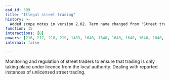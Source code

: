 ```yaml
---
esd_id: 399
title: "Illegal street trading"
history: >-
  Added scope notes in version 2.02. Term name changed from 'Street trading - illegal' to 'Trading standards - illegal street trading' in version 3.00. Name changed to 'Illegal street trading' in version 4.00.
function: 15
interactions: [8]
powers: [216, 217, 218, 219, 1483, 1640, 1640, 1640, 1640, 1640, 1640, 1640, 1641, 1641, 1641, 1641, 1641, 1641, 1641, 1642, 1642, 1642, 1642, 1642, 1642, 1642, 1644, 1644, 1644, 1644, 1644, 1644, 1644]
internal: false

---
```


Monitoring and regulation of street traders to ensure that trading is only taking place under licence from the local authority.  Dealing with reported instances of unlicensed street trading.

